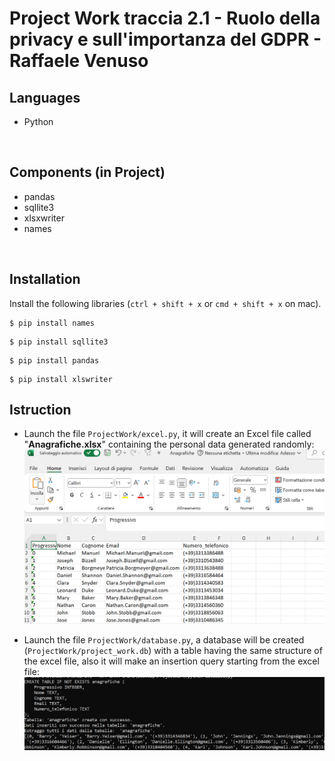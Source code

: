 # Project Work traccia 2.1 - Ruolo della privacy e sull'importanza del GDPR - Raffaele Venuso
## Languages
- Python
<br>

## Components (in Project)
- pandas
- sqllite3
- xlsxwriter
- names
<br>

## Installation
Install the following libraries (`ctrl + shift + x` or `cmd + shift + x` on mac).
```
$ pip install names
```

```
$ pip install sqllite3
```

```
$ pip install pandas
```

```
$ pip install xlswriter
```

## Istruction
- Launch the file `ProjectWork/excel.py`, it will create an Excel file called "**Anagrafiche.xlsx**" containing the personal data generated randomly:
  ![Example-streamlit](images/file_anagrafiche.png)

- Launch the file `ProjectWork/database.py`, a database will be created (`ProjectWork/project_work.db`) with a table having the same structure of the excel file, also it will make an insertion query starting from the excel file:
  ![Example-streamlit](images/database.png)
  
